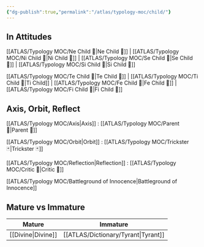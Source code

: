 ```yaml
---
{"dg-publish":true,"permalink":"/atlas/typology-moc/child/"}
---
```



## In Attitudes

[[ATLAS/Typology MOC/Ne Child 🧒\|Ne Child 🧒]] | [[ATLAS/Typology MOC/Ni Child 🧒\|Ni Child 🧒]] | [[ATLAS/Typology MOC/Se Child 🧒\|Se Child 🧒]] | [[ATLAS/Typology MOC/Si Child 🧒\|Si Child 🧒]]

[[ATLAS/Typology MOC/Te Child 🧒\|Te Child 🧒]] | [[ATLAS/Typology MOC/Ti Child 🧒\|Ti Child]] | [[ATLAS/Typology MOC/Fe Child 🧒\|Fe Child 🧒]] | [[ATLAS/Typology MOC/Fi Child 🧒\|Fi Child 🧒]]

## Axis, Orbit, Reflect

[[ATLAS/Typology MOC/Axis\|Axis]] : [[ATLAS/Typology MOC/Parent 🤰\|Parent 🤰]]

[[ATLAS/Typology MOC/Orbit\|Orbit]] : [[ATLAS/Typology MOC/Trickster 🃏\|Trickster 🃏]]

[[ATLAS/Typology MOC/Reflection\|Reflection]] : [[ATLAS/Typology MOC/Critic 👵\|Critic 👵]]

[[ATLAS/Typology MOC/Battleground of Innocence\|Battleground of Innocence]]

## Mature vs Immature

| Mature | Immature |
| -------- | --------- | 
| [[Divine\|Divine]]   | [[ATLAS/Dictionary/Tyrant\|Tyrant]]  |  
